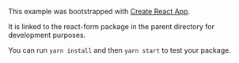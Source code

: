 This example was bootstrapped with [Create React App](https://github.com/facebook/create-react-app).

It is linked to the react-form package in the parent directory for development purposes.

You can run `yarn install` and then `yarn start` to test your package.
